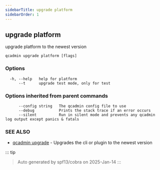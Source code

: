 ```yaml
---
sidebarTitle: upgrade platform
sidebarOrder: 1
---
```


## upgrade platform

upgrade platform to the newest version

```
qcadmin upgrade platform [flags]
```

### Options

```
  -h, --help   help for platform
      --t      upgrade test mode, only for test
```

### Options inherited from parent commands

```
      --config string   The qcadmin config file to use
      --debug           Prints the stack trace if an error occurs
      --silent          Run in silent mode and prevents any qcadmin log output except panics & fatals
```

### SEE ALSO

* [qcadmin upgrade](upgrade.md)	 - Upgrades the cli or plugin to the newest version

::: tip
>Auto generated by spf13/cobra on 2025-Jan-14
:::